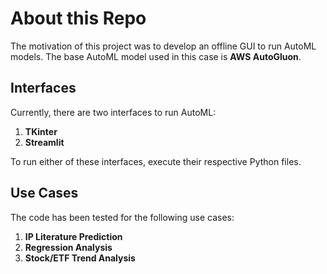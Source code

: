 
# About this Repo

The motivation of this project was to develop an offline GUI to run AutoML models.
The base AutoML model used in this case is **AWS AutoGluon**.

## Interfaces

Currently, there are two interfaces to run AutoML:

1. **TKinter** 
2. **Streamlit**

To run either of these interfaces, execute their respective Python files.

## Use Cases

The code has been tested for the following use cases:

1. **IP Literature Prediction**
2. **Regression Analysis**
3. **Stock/ETF Trend Analysis**
